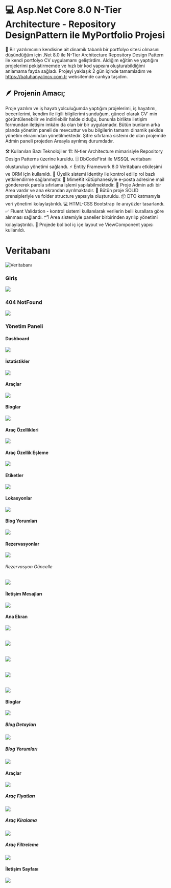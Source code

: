 # 💻 Asp.Net Core 8.0 N-Tier Architecture - Repository DesignPattern ile MyPortfolio Projesi
📢 Bir yazılımcının kendisine ait dinamik tabanlı bir portfolyo sitesi olmasını düşündüğüm için .Net 8.0 ile N-Tier Architecture Repository Design Pattern ile kendi portfolyo CV uygulamamı geliştirdim. Aldığım eğitim ve yaptığım projelerimi pekiştirmemde ve hızlı bir kod yapısını oluşturabildiğimi anlamama fayda sağladı. Projeyi yaklaşık 2 gün içinde tamamladım ve https://batuhanyalincv.com.tr websitemde canlıya taşıdım.

## 🪶 Projenin Amacı;
Proje yazılım ve iş hayatı yolculuğumda yaptığım projelerimi, iş hayatımı, becerilerimi, kendim ile ilgili bilgilerimi sunduğum, güncel olarak CV' min görüntülenebilir ve indirilebilir halde olduğu, bununla birlikte iletişim formundan iletişim imkânı da olan bir bir uygulamadır. Bütün bunların arka planda yönetim paneli de mevcuttur ve bu bilgilerin tamamı dinamik şekilde yönetim ekranından yönetilmektedir. Şifre sıfırlama sistemi de olan projemde Admin paneli projeden Areayla ayrılmış durumdadır.

🛠️ Kullanılan Bazı Teknolojiler
🏗️ N-tier Architecture mimarisiyle Repository Design Patterns üzerine kuruldu.
🗄️ DbCodeFirst ile MSSQL veritabanı oluşturulup yönetimi sağlandı.
⚡ Entity Framework 8.0 Veritabanı etkileşimi ve ORM için kullanıldı.
🔐 Üyelik sistemi Identity ile kontrol edilip rol bazlı yetkilendirme sağlanmıştır.
📧 MimeKit kütüphanesiyle e-posta adresine mail göndererek parola sıfırlama işlemi yapılabilmektedir.
🏢 Proje Admin adlı bir Area vardır ve ana ekrandan ayrılmaktadır.
🧩 Bütün proje SOLID prensipleriyle ve folder structure yapısıyla oluşturuldu.
📦 DTO katmanıyla veri yönetimi kolaylaştırıldı.
💻 HTML-CSS Bootstrap ile arayüzler tasarlandı.
✅ Fluent Validation - kontrol sistemi kullanılarak verilerin belli kurallara göre alınması sağlandı.
🗂️ Area sistemiyle paneller birbirinden ayrılıp yönetimi kolaylaştırıldı.
🔄 Projede bol bol iç içe layout ve ViewComponent yapısı kullanıldı.

# Veritabanı
![Veritabanı](https://github.com/batuhanyalin/MyPortfolioProject/blob/master/Frontends/CarBook.WebUI/wwwroot/images/projectScreenshots/database.png?raw=true)
### Giriş
![](https://github.com/batuhanyalin/MyPortfolioProject/blob/master/Frontends/CarBook.WebUI/wwwroot/images/projectScreenshots/login.png?raw=true)
### 404 NotFound
![](https://github.com/batuhanyalin/MyPortfolioProject/blob/master/Frontends/CarBook.WebUI/wwwroot/images/projectScreenshots/forbidden.png?raw=true)

### Yönetim Paneli
#### Dashboard
![](https://github.com/batuhanyalin/MyPortfolioProject/blob/master/Frontends/CarBook.WebUI/wwwroot/images/projectScreenshots/admin_dashboard.png?raw=true)
#### İstatistikler
![](https://github.com/batuhanyalin/MyPortfolioProject/blob/master/Frontends/CarBook.WebUI/wwwroot/images/projectScreenshots/admin_statistic.png?raw=true)
#### Araçlar
![](https://github.com/batuhanyalin/MyPortfolioProject/blob/master/Frontends/CarBook.WebUI/wwwroot/images/projectScreenshots/admin_carList.png?raw=true)
#### Bloglar
![](https://github.com/batuhanyalin/MyPortfolioProject/blob/master/Frontends/CarBook.WebUI/wwwroot/images/projectScreenshots/admin_blogList.png?raw=true)
#### Araç Özellikleri
![](https://github.com/batuhanyalin/MyPortfolioProject/blob/master/Frontends/CarBook.WebUI/wwwroot/images/projectScreenshots/admin_featureList.png?raw=true)
#### Araç Özellik Eşleme
![](https://github.com/batuhanyalin/MyPortfolioProject/blob/master/Frontends/CarBook.WebUI/wwwroot/images/projectScreenshots/admin_featureSelect.png?raw=true)
#### Etiketler
![](https://github.com/batuhanyalin/MyPortfolioProject/blob/master/Frontends/CarBook.WebUI/wwwroot/images/projectScreenshots/admin_tagList.png?raw=true)
#### Lokasyonlar
![](https://github.com/batuhanyalin/MyPortfolioProject/blob/master/Frontends/CarBook.WebUI/wwwroot/images/projectScreenshots/admin_locationList.png?raw=true)
#### Blog Yorumları
![](https://github.com/batuhanyalin/MyPortfolioProject/blob/master/Frontends/CarBook.WebUI/wwwroot/images/projectScreenshots/admin_commentListBlog.png?raw=true)
#### Rezervasyonlar
![](https://github.com/batuhanyalin/MyPortfolioProject/blob/master/Frontends/CarBook.WebUI/wwwroot/images/projectScreenshots/admin_reservation.png?raw=true)
###### Rezervasyon Güncelle
![](https://github.com/batuhanyalin/MyPortfolioProject/blob/master/Frontends/CarBook.WebUI/wwwroot/images/projectScreenshots/admin_updateReservation.png?raw=true)
#### İletişim Mesajları
![](https://github.com/batuhanyalin/MyPortfolioProject/blob/master/Frontends/CarBook.WebUI/wwwroot/images/projectScreenshots/admin_contact.png?raw=true)

#### Ana Ekran
![](https://github.com/batuhanyalin/MyPortfolioProject/blob/master/Frontends/CarBook.WebUI/wwwroot/images/projectScreenshots/ui_banner.png?raw=true)
######
![](https://github.com/batuhanyalin/MyPortfolioProject/blob/master/Frontends/CarBook.WebUI/wwwroot/images/projectScreenshots/ui_about-offerCar.png?raw=true)
######
![](https://github.com/batuhanyalin/MyPortfolioProject/blob/master/Frontends/CarBook.WebUI/wwwroot/images/projectScreenshots/ui_service.png?raw=true)
######
![](https://github.com/batuhanyalin/MyPortfolioProject/blob/master/Frontends/CarBook.WebUI/wwwroot/images/projectScreenshots/ui_testimonial.png?raw=true)
######
![](https://github.com/batuhanyalin/MyPortfolioProject/blob/master/Frontends/CarBook.WebUI/wwwroot/images/projectScreenshots/ui_footer.png?raw=true)
#### Bloglar
![](https://github.com/batuhanyalin/MyPortfolioProject/blob/master/Frontends/CarBook.WebUI/wwwroot/images/projectScreenshots/ui_blogList.png?raw=true)
##### Blog Detayları
![](https://github.com/batuhanyalin/MyPortfolioProject/blob/master/Frontends/CarBook.WebUI/wwwroot/images/projectScreenshots/ui_blogDetail.png?raw=true)
##### Blog Yorumları
![](https://github.com/batuhanyalin/MyPortfolioProject/blob/master/Frontends/CarBook.WebUI/wwwroot/images/projectScreenshots/ui_comment.png?raw=true)
#### Araçlar
![](https://github.com/batuhanyalin/MyPortfolioProject/blob/master/Frontends/CarBook.WebUI/wwwroot/images/projectScreenshots/ui_cars.png?raw=true)
##### Araç Fiyatları
![](https://github.com/batuhanyalin/MyPortfolioProject/blob/master/Frontends/CarBook.WebUI/wwwroot/images/projectScreenshots/ui_carPrice.png?raw=true)
##### Araç Kiralama
![](https://github.com/batuhanyalin/MyPortfolioProject/blob/master/Frontends/CarBook.WebUI/wwwroot/images/projectScreenshots/ui_rentacar.png?raw=true)
##### Araç Filtreleme
![](https://github.com/batuhanyalin/MyPortfolioProject/blob/master/Frontends/CarBook.WebUI/wwwroot/images/projectScreenshots/ui_carFilter.png?raw=true)
#### İletişim Sayfası
![](https://github.com/batuhanyalin/MyPortfolioProject/blob/master/Frontends/CarBook.WebUI/wwwroot/images/projectScreenshots/ui_contact.png?raw=true)
